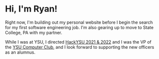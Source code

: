 

<!--
**ryanlalchand/ryanlalchand** is a ✨ _special_ ✨ repository because its `README.md` (this file) appears on your GitHub profile.

Here are some ideas to get you started:

- 🔭 I’m currently working on ...
- 🌱 I’m currently learning ...
- 👯 I’m looking to collaborate on ...
- 🤔 I’m looking for help with ...
- 💬 Ask me about ...
- 📫 How to reach me: ...
- 😄 Pronouns: ...
- ⚡ Fun fact: ...
-->

# Hi, I'm Ryan!

Right now, I'm building out my personal website before I begin the search for my first software engineering job. I'm also gearing up to move to State College, PA with my partner. 

While I was at YSU, I directed [HackYSU 2021 & 2022](https://hackysu.com) and I was the VP of the [YSU Computer Club](https://ysucomputerclub.com), and I look forward to supporting the new officers as an alumnus.
